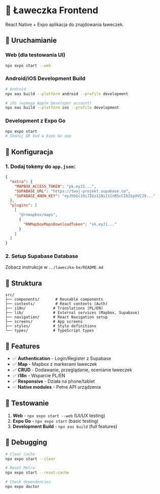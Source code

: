 # 📱 Ławeczka Frontend

React Native + Expo aplikacja do znajdowania ławeczek.

## 🚀 **Uruchamianie**

### **Web (dla testowania UI)**
```bash
npx expo start --web
```

### **Android/iOS Development Build**
```bash
# Android
npx eas build --platform android --profile development

# iOS (wymaga Apple Developer account)
npx eas build --platform ios --profile development
```

### **Development z Expo Go**
```bash
npx expo start
# Skanuj QR kod w Expo Go app
```

## 🔧 **Konfiguracja**

### **1. Dodaj tokeny do `app.json`:**
```json
{
  "extra": {
    "MAPBOX_ACCESS_TOKEN": "pk.eyJ1...",
    "SUPABASE_URL": "https://twoj-projekt.supabase.co",
    "SUPABASE_ANON_KEY": "eyJhbGciOiJIUzI1NiIsInR5cCI6IkpXVCJ9..."
  },
  "plugins": [
    [
      "@rnmapbox/maps",
      {
        "RNMapboxMapsDownloadToken": "sk.eyJ1..."
      }
    ]
  ]
}
```

### **2. Setup Supabase Database**
Zobacz instrukcje w `../laweczka-be/README.md`

## 📁 **Struktura**

```
src/
├── components/       # Reusable components
├── contexts/         # React contexts (Auth)
├── i18n/            # Translations (PL/EN)
├── lib/             # External services (Mapbox, Supabase)
├── navigation/      # React Navigation setup
├── screens/         # App screens
├── styles/          # Style definitions
└── types/           # TypeScript types
```

## 🧪 **Features**

- ✅ **Authentication** - Login/Register z Supabase
- ✅ **Map** - Mapbox z markerami ławeczek  
- ✅ **CRUD** - Dodawanie, przeglądanie, ocenianie ławeczek
- ✅ **i18n** - Wsparcie PL/EN
- ✅ **Responsive** - Działa na phone/tablet
- ✅ **Native modules** - Pełne API urządzenia

## 📱 **Testowanie**

1. **Web** - `npx expo start --web` (UI/UX testing)
2. **Expo Go** - `npx expo start` (basic testing)  
3. **Development Build** - `npx eas build` (full features)

## 🐛 **Debugging**

```bash
# Clear cache
npx expo start --clear

# Reset Metro
npx expo start --reset-cache

# Check dependencies
npx expo doctor
```

